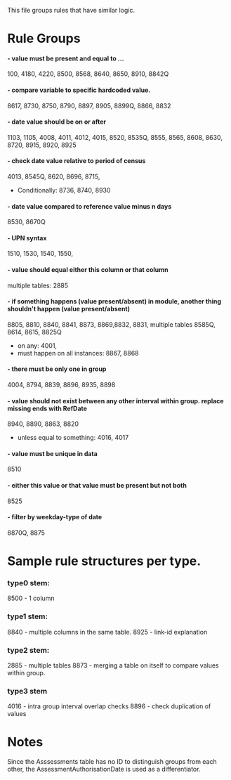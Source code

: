This file groups rules that have similar logic.
# Rule Groups

#### - value must be present and equal to ...
100, 4180, 4220, 8500, 8568, 8640, 8650, 8910, 8842Q

#### -  compare variable to specific hardcoded value.
8617, 8730, 8750, 8790, 8897, 8905, 8899Q, 8866, 8832

#### - date value should be on or after
1103, 1105, 4008, 4011, 4012, 4015, 8520, 8535Q, 8555, 8565, 8608, 8630, 8720, 8915, 8920, 8925

#### - check date value relative to period of census
4013, 8545Q, 8620, 8696, 8715, 
  - Conditionally: 8736, 8740, 8930

#### - date value compared to reference value minus n days
8530, 8670Q

#### - UPN syntax
1510, 1530, 1540, 1550, 

#### - value should equal either this column or that column
multiple tables: 2885

#### - if something happens (value present/absent) in module, another thing shouldn't happen (value present/absent)
8805, 8810, 8840, 8841, 8873, 8869,8832, 8831, 
multiple tables
8585Q, 8614, 8615, 8825Q
  - on any: 4001, 
  - must happen on all instances: 8867, 8868

#### - there must be only one in group
4004, 8794, 8839, 8896, 8935, 8898

#### - value should not exist between any other interval within group. replace missing ends with RefDate
8940, 8890, 8863, 8820
  - unless equal to something: 4016, 4017

#### - value must be unique in data
8510

#### - either this value or that value must be present but not both
8525

#### - filter by weekday-type of date
8870Q, 8875

# Sample rule structures per type.
### type0 stem: 
8500 - 1 column
### type1 stem:
8840 - multiple columns in the same table.
8925 - link-id explanation
### type2 stem:
2885 - multiple tables
8873 - merging a table on itself to compare values within group.
### type3 stem
4016 - intra group interval overlap checks
8896 - check duplication of values

# Notes
Since the Asssessments table has no ID to distinguish groups from each other, the AssessmentAuthorisationDate is used as a differentiator.